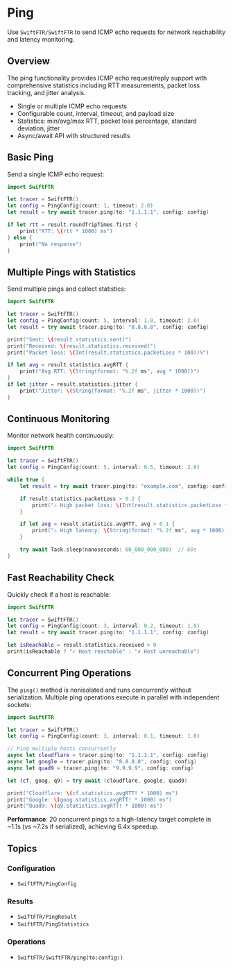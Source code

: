 # Ping

Use ``SwiftFTR/SwiftFTR`` to send ICMP echo requests for network reachability and latency monitoring.

## Overview

The ping functionality provides ICMP echo request/reply support with comprehensive statistics including RTT measurements, packet loss tracking, and jitter analysis.

- Single or multiple ICMP echo requests
- Configurable count, interval, timeout, and payload size
- Statistics: min/avg/max RTT, packet loss percentage, standard deviation, jitter
- Async/await API with structured results

## Basic Ping

Send a single ICMP echo request:

```swift
import SwiftFTR

let tracer = SwiftFTR()
let config = PingConfig(count: 1, timeout: 2.0)
let result = try await tracer.ping(to: "1.1.1.1", config: config)

if let rtt = result.roundTripTimes.first {
    print("RTT: \(rtt * 1000) ms")
} else {
    print("No response")
}
```

## Multiple Pings with Statistics

Send multiple pings and collect statistics:

```swift
import SwiftFTR

let tracer = SwiftFTR()
let config = PingConfig(count: 5, interval: 1.0, timeout: 2.0)
let result = try await tracer.ping(to: "8.8.8.8", config: config)

print("Sent: \(result.statistics.sent)")
print("Received: \(result.statistics.received)")
print("Packet loss: \(Int(result.statistics.packetLoss * 100))%")

if let avg = result.statistics.avgRTT {
    print("Avg RTT: \(String(format: "%.2f ms", avg * 1000))")
}
if let jitter = result.statistics.jitter {
    print("Jitter: \(String(format: "%.2f ms", jitter * 1000))")
}
```

## Continuous Monitoring

Monitor network health continuously:

```swift
import SwiftFTR

let tracer = SwiftFTR()
let config = PingConfig(count: 5, interval: 0.5, timeout: 2.0)

while true {
    let result = try await tracer.ping(to: "example.com", config: config)

    if result.statistics.packetLoss > 0.2 {
        print("⚠️ High packet loss: \(Int(result.statistics.packetLoss * 100))%")
    }

    if let avg = result.statistics.avgRTT, avg > 0.1 {
        print("⚠️ High latency: \(String(format: "%.2f ms", avg * 1000))")
    }

    try await Task.sleep(nanoseconds: 60_000_000_000)  // 60s
}
```

## Fast Reachability Check

Quickly check if a host is reachable:

```swift
import SwiftFTR

let tracer = SwiftFTR()
let config = PingConfig(count: 3, interval: 0.2, timeout: 1.0)
let result = try await tracer.ping(to: "1.1.1.1", config: config)

let isReachable = result.statistics.received > 0
print(isReachable ? "✓ Host reachable" : "✗ Host unreachable")
```

## Concurrent Ping Operations

The `ping()` method is nonisolated and runs concurrently without serialization. Multiple ping operations execute in parallel with independent sockets:

```swift
import SwiftFTR

let tracer = SwiftFTR()
let config = PingConfig(count: 3, interval: 0.1, timeout: 1.0)

// Ping multiple hosts concurrently
async let cloudflare = tracer.ping(to: "1.1.1.1", config: config)
async let google = tracer.ping(to: "8.8.8.8", config: config)
async let quad9 = tracer.ping(to: "9.9.9.9", config: config)

let (cf, goog, q9) = try await (cloudflare, google, quad9)

print("Cloudflare: \(cf.statistics.avgRTT! * 1000) ms")
print("Google: \(goog.statistics.avgRTT! * 1000) ms")
print("Quad9: \(q9.statistics.avgRTT! * 1000) ms")
```

**Performance**: 20 concurrent pings to a high-latency target complete in ~1.1s (vs ~7.2s if serialized), achieving 6.4x speedup.

## Topics

### Configuration

- ``SwiftFTR/PingConfig``

### Results

- ``SwiftFTR/PingResult``
- ``SwiftFTR/PingStatistics``

### Operations

- ``SwiftFTR/SwiftFTR/ping(to:config:)``